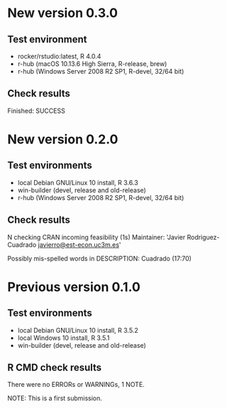 # New version 0.3.0

## Test environment
  * rocker/rstudio:latest, R 4.0.4
  * r-hub (macOS 10.13.6 High Sierra, R-release, brew)
  * r-hub (Windows Server 2008 R2 SP1, R-devel, 32/64 bit)

## Check results
  
  Finished: SUCCESS

# New version 0.2.0

## Test environments
* local Debian GNU/Linux 10 install, R 3.6.3
* win-builder (devel, release and old-release)
* r-hub (Windows Server 2008 R2 SP1, R-devel, 32/64 bit)

## Check results

N  checking CRAN incoming feasibility (1s)
   Maintainer: 'Javier Rodriguez-Cuadrado <javierro@est-econ.uc3m.es>'
   
   Possibly mis-spelled words in DESCRIPTION:
     Cuadrado (17:70)


# Previous version 0.1.0

## Test environments
* local Debian GNU/Linux 10 install, R 3.5.2
* local Windows 10 install, R 3.5.1
* win-builder (devel, release and old-release)

## R CMD check results
There were no ERRORs or WARNINGs, 1 NOTE.

NOTE: This is a first submission.
